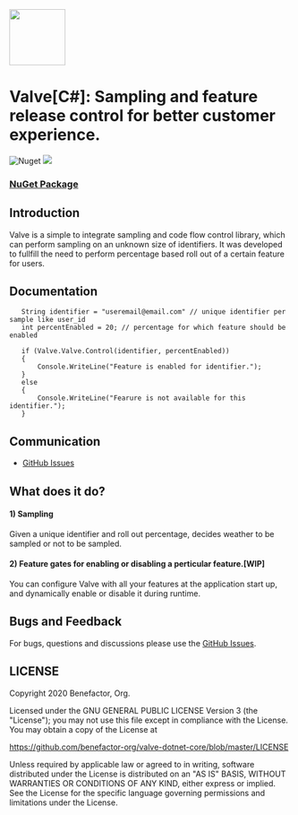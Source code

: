 <img height="100px" width="100px" src="https://github.com/benefactor-org/valve-dotnet-core/blob/master/valve-logo.png">

# Valve[C#]: Sampling and feature release control for better customer experience.

![Nuget](https://img.shields.io/nuget/v/valve)
[![][license img]][license]

### [NuGet Package](https://www.nuget.org/packages/Valve/)

## Introduction

Valve is a simple to integrate sampling and code flow control library, which can perform sampling on an unknown size of identifiers. It was developed to fullfill the need to perform percentage based roll out of a certain feature for users.

## Documentation

```
   String identifier = "useremail@email.com" // unique identifier per sample like user_id 
   int percentEnabled = 20; // percentage for which feature should be enabled

   if (Valve.Valve.Control(identifier, percentEnabled)) 
   {
       Console.WriteLine("Feature is enabled for identifier.");
   } 
   else 
   {
       Console.WriteLine("Fearure is not available for this identifier.");
   }
```


## Communication

- [GitHub Issues](https://github.com/benefactor-org/valve-dotnet-core/issues)

## What does it do?

#### 1) Sampling

Given a unique identifier and roll out percentage, decides weather to be sampled or not to be sampled.

#### 2) Feature gates for enabling or disabling a perticular feature.[WIP]

You can configure Valve with all your features at the application start up, and dynamically enable or disable it during runtime.

## Bugs and Feedback

For bugs, questions and discussions please use the [GitHub Issues](https://github.com/benefactor-org/valve-dotnet-core/issues).

 
## LICENSE

Copyright 2020 Benefactor, Org.

Licensed under the GNU GENERAL PUBLIC LICENSE Version 3 (the "License");
you may not use this file except in compliance with the License.
You may obtain a copy of the License at

<https://github.com/benefactor-org/valve-dotnet-core/blob/master/LICENSE>

Unless required by applicable law or agreed to in writing, software
distributed under the License is distributed on an "AS IS" BASIS,
WITHOUT WARRANTIES OR CONDITIONS OF ANY KIND, either express or implied.
See the License for the specific language governing permissions and
limitations under the License.

[license]:LICENSE-2.0.txt
[license img]:https://img.shields.io/github/license/benefactor-org/valve
